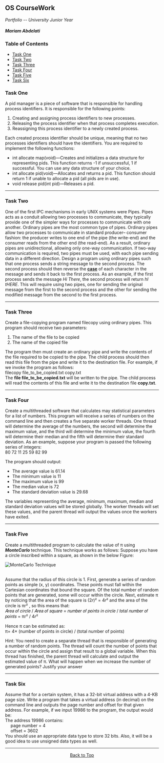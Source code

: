 ## OS CourseWork

<p align="center" name="top"> </p>

*Portfolio -- University Junior Year*
##### Mariam Abdelati

### Table of Contents

- [Task One](#taskone)
- [Task Two](#tasktwo)
- [Task Three](#taskthree)
- [Task Four](#taskfour)
- [Task Five](#taskfive)
- [Task Six](#tasksix)


### Task One
A pid manager is a piece of software that is responsible for handling process identifiers. It is responsible for the following points: 

<ol>
<li> Creating and assigning process identifiers to new processes. </li>
<li> Releasing the process identifier when that process completes execution.  </li>
<li> Reassigning this process identifier to a newly created process.  </li>
</ol>

Each created process identifier should be unique, meaning that no two processes identifiers should have the identifiers. You are required to implement the following functions: 
<ul>
<li> int allocate map(void)—Creates and initializes a data structure for representing pids. This function returns -1 if unsuccessful, 1 if successful. You can use any data structure of your choice. </li>
<li> int allocate pid(void)—Allocates and returns a pid. This function should return 1 if unable to allocate a pid (all pids are in use).</li>
<li> void release pid(int pid)—Releases a pid.</li>
</ul>


----
### Task Two

One of the first IPC mechanisms in early UNIX systems were Pipes. Pipes acts as a conduit allowing two processes to communicate, they typically provide one of the simpler ways for processes to communicate with one another. Ordinary pipes are the most common type of pipes. Ordinary pipes allow two processes to communicate in standard producer– consumer fashion: the producer writes to one end of the pipe (the write-end) and the consumer reads from the other end (the read-end). As a result, ordinary pipes are unidirectional, allowing only one-way communication. If two-way communication is required, two pipes must be used, with each pipe sending data in a different direction. Design a program using ordinary pipes such that one process sends a string message to the second process. The second process should then reverse the <u>**case**</u> of each character in the message and sends it back to the first process. As an example, if the first process sends the message *Hi There*, the second process will return *hI tHERE*. This will require using two pipes, one for sending the original message from the first to the second process and the other for sending the modified message from the second to the first process.

----
### Task Three

Create a file-copying program named filecopy using ordinary pipes. This program should receive two parameters: 

<ol>
<li> The name of the file to be copied </li>
<li> The name of the copied file</li>
</ol>
<p>
The program then must create an ordinary pipe and write the contents of the file required to be copied to the pipe. The child process should then read this file from the pipe and write it to the destination file. For example, if we invoke the program as follows: <br>
filecopy file_to_be_copied.txt copy.txt <br>
The <b>file file_to_be_copied.txt</b> will be written to the pipe. The child process will read the contents of this file and write it to the destination file <b>copy.txt</b>.

----
### Task Four

Create a multithreaded software that calculates may statistical parameters for a list of numbers. This program will receive a series of numbers on the command line and then creates a five separate worker threads. One thread will determine the average of the numbers, the second will determine the maximum value, and the third will determine the minimum value, the fourth will determine their median and the fifth will determine their standard deviation. As an example, suppose your program is passed the following series of integers: <br>
80 72 11 25 59 82 99 <br>

The program should output: 
<ul>
<li> The average value is 61.14</li>
<li> The minimum value is 11 </li>
<li> The maximum value is 99 </li>
<li>  The median value is 72 </li>
<li>  The standard deviation value is 29.68 </li>
</ul>
 The variables representing the average, minimum, maximum, median and standard deviation values will be stored globally. The worker threads will set these values, and the parent thread will output the values once the workers have exited.

----
### Task Five

Create a multithreaded program to calculate the value of π using <b><i>MonteCarlo</i> </b>technique. This technique works as follows: Suppose you have a circle inscribed within a square, as shown in the below Figure: <br>

<img src="https://i.postimg.cc/K8Np680L/monte-carlo.png" alt="MonteCarlo Technique" width=“1000”>
<br>
<br>

Assume that the radius of this circle is 1. First, generate a series of random points as simple (x, y) coordinates. These points must fall within the Cartesian coordinates that bound the square. Of the total number of random points that are generated, some will occur within the circle. Next, estimate π by noticing that the area of the square is (2𝑟)² = 4𝑟² and the area of the circle is πr² , so this means that: <br>
𝐴𝑟𝑒𝑎 𝑜𝑓 𝑐𝑖𝑟𝑐𝑙𝑒 / 𝐴𝑟𝑒𝑎 𝑜𝑓 𝑠𝑞𝑢𝑎𝑟𝑒 = 𝑛𝑢𝑚𝑏𝑒𝑟 𝑜𝑓 𝑝𝑜𝑖𝑛𝑡𝑠 𝑖𝑛 𝑐𝑖𝑟𝑐𝑙𝑒 / 𝑡𝑜𝑡𝑎𝑙 𝑛𝑢𝑚𝑏𝑒𝑟 𝑜𝑓 𝑝𝑜𝑖𝑛𝑡𝑠 = πr² / 4𝑟² <br>

Hence π can be estimated as: <br>
π= 4× (number of points in circle) / (total number of points) <br>

Hint: You need to create a separate thread that is responsible of generating a number of random points. The thread will count the number of points that occur within the circle and assign that result to a global variable. When this thread has finished, the parent thread will calculate and output the estimated value of π. What will happen when we increase the number of generated points? Justify your answer

----
### Task Six

Assume that for a certain system, it has a 32-bit virtual address with a 4-KB page size. Write a program that takes a virtual address (in decimal) on the command line and outputs the page number and offset for that given address. For example, if we input 19986 to the program, the output would be: <br>
The address 19986 contains: <br>
&emsp; page number = 4 <br>
&emsp; offset = 3602 <br>
You should use an appropriate data type to store 32 bits. Also, it will be a good idea to use unsigned data types as well.

----
<p align="center">
  <a href="#top">Back to Top</a>
</p>
